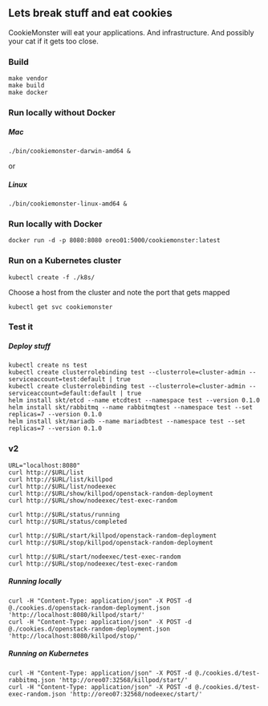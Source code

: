 ## Lets break stuff and eat cookies

CookieMonster will eat your applications. And infrastructure. And possibly your cat if it gets too close.

### Build
```
make vendor
make build
make docker
```

### Run locally without Docker

##### Mac
```
./bin/cookiemonster-darwin-amd64 &
```
or
##### Linux
```
./bin/cookiemonster-linux-amd64 &
```

### Run locally with Docker
```
docker run -d -p 8080:8080 oreo01:5000/cookiemonster:latest
```

### Run on a Kubernetes cluster
```
kubectl create -f ./k8s/
```

Choose a host from the cluster and note the port that gets mapped
```
kubectl get svc cookiemonster
```

### Test it

##### Deploy stuff
```
kubectl create ns test
kubectl create clusterrolebinding test --clusterrole=cluster-admin --serviceaccount=test:default | true
kubectl create clusterrolebinding test --clusterrole=cluster-admin --serviceaccount=default:default | true
helm install skt/etcd --name etcdtest --namespace test --version 0.1.0
helm install skt/rabbitmq --name rabbitmqtest --namespace test --set replicas=7 --version 0.1.0
helm install skt/mariadb --name mariadbtest --namespace test --set replicas=7 --version 0.1.0
```

### v2 ###
```
URL="localhost:8080"
curl http://$URL/list
curl http://$URL/list/killpod
curl http://$URL/list/nodeexec
curl http://$URL/show/killpod/openstack-random-deployment
curl http://$URL/show/nodeexec/test-exec-random

curl http://$URL/status/running
curl http://$URL/status/completed

curl http://$URL/start/killpod/openstack-random-deployment
curl http://$URL/stop/killpod/openstack-random-deployment

curl http://$URL/start/nodeexec/test-exec-random
curl http://$URL/stop/nodeexec/test-exec-random
```



##### Running locally
```
curl -H "Content-Type: application/json" -X POST -d @./cookies.d/openstack-random-deployment.json 'http://localhost:8080/killpod/start/'
curl -H "Content-Type: application/json" -X POST -d @./cookies.d/openstack-random-deployment.json 'http://localhost:8080/killpod/stop/'
```

##### Running on Kubernetes
```
curl -H "Content-Type: application/json" -X POST -d @./cookies.d/test-rabbitmq.json 'http://oreo07:32568/killpod/start/'
curl -H "Content-Type: application/json" -X POST -d @./cookies.d/test-exec-random.json 'http://oreo07:32568/nodeexec/start/'
```
